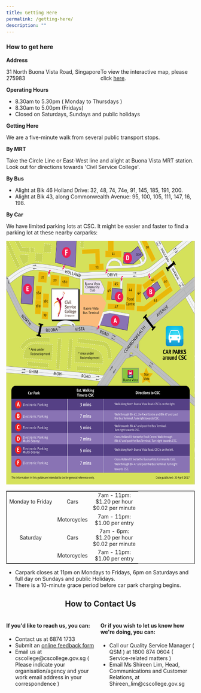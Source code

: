 ```yaml
---
title: Getting Here
permalink: /getting-here/
description: ""
---
```

<style>
table {
	border: black 1px solid;
  border-collapse: collapse;
	}
	
.grid-container {
	 display: grid;
	 grid-template-columns: 1fr 1fr;
	
}

.grid-child {
	margin-right:
	}	
	
</style>
<h3>How to get here</h3>
<p><b>Address</b></p>
<div class="grid-container">
	<div class="grid-child">
		31 North Buona Vista Road, Singapore 275983
	</div>
	<div class="grid-child">
		To view the interactive map, please click <a href="https://www.onemap.gov.sg/main/v2/?lat=1.30980057093966&amp;lng=103.791873092511">here</a>.</div>
</div>



<b>Operating Hours</b>
<ul>
	<li>8.30am to 5.30pm ( Monday to Thursdays )</li>
	<li>8.30am to 5.00pm (Fridays)</li>
	<li>Closed on Saturdays, Sundays and public holidays</li>
	</ul>
<b>Getting Here</b>
<p>We are a five-minute walk from several public transport stops.</p>
<b>By MRT</b>
<p>Take the Circle Line or East-West line and alight at Buona Vista MRT station. Look out for directions towards 'Civil Service College'.</p>
<b>By Bus</b>
<ul>
	<li>Alight at Blk 46 Holland Drive: 32, 48, 74, 74e, 91, 145, 185, 191, 200.</li> 

<li>Alight at Blk 43, along Commonwealth Avenue: 95, 100, 105, 111, 147, 16, 198. </li>
</ul>
<b>By Car</b>	
<p>We have limited parking lots at CSC. It might be easier and faster to find a parking lot at these nearby carparks: </p>




<img style="width:1000px;height:650px;" src="/images/civilservicecollege_gettinghere.jpg">

<br>

<table>
<tbody>
	<tr align="center">
		<td>Monday to Friday</td>
		<td>Cars</td>
		<td>7am - 11pm: <br> $1.20 per hour <br>
		$0.02 per minute</td>
</tr>
<tr align="center">
	<td></td>
	<td>Motorcycles</td>
	<td>7am - 11pm: <br> $1.00 per entry</td>
</tr>
<tr align="center">
	<td>Saturday</td>
	<td>Cars</td>
	<td>7am - 6pm: <br> $1.20 per hour <br> $0.02 per minute</td>
</tr>
<tr align="center">
		<td></td>
	  <td>Motorcycles</td>
	  <td>7am - 11pm: <br> $1.00 per entry</td>
</tr>
						 
</tbody></table>
<ul>
	<li>Carpark closes at 11pm on Mondays to Fridays, 6pm on Saturdays and full day on Sundays and public Holidays.</li>
	<li>There is a 10-minute grace period before car park charging begins.</li>
</ul>

<h2 style="text-align:center">How to Contact Us</h2>
<div class="grid-container">
	<div class="grid-child">
<h4>If you'd like to reach us, you can:</h4>
<ul>
	<li>Contact us at 6874 1733</li>
	<li>Submit an <a href="">online feedback form</a></li>
	<li>Email us at cscollege@cscollege.gov.sg ( Please indicate your organisation/agency and your work email address in your correspondence )</li>
</ul>
		</div>
	<div class="grid-child">
		<h4>Or if you wish to let us know how we're doing, you can:</h4>
<ul>
			<li>Call our Quality Service Manager ( QSM ) at 1800 874 0604 ( Service-related matters )</li>
			<li>Email Ms Shireen Lim, Head, Communications and Customer Relations, at Shireen_lim@cscollege.gov.sg</li>
		
</ul>
		
	 
	
	
	
</div>
</div>